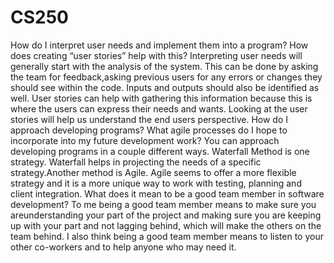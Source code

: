 # CS250

How do I interpret user needs and implement them into a program? How does creating “user stories” help with this?
Interpreting user needs will generally start with the analysis of the system.  This can be done by asking the team for feedback,asking previous users for any errors or changes they should see within the code.  Inputs and outputs should also be identified as well. User stories can help with gathering this information because this is where the users can express their needs and wants.  Looking at the user stories will help us understand the end users perspective.
How do I approach developing programs? What agile processes do I hope to incorporate into my future development work?
You can approach developing programs in a couple different ways.  Waterfall Method is one strategy.  Waterfall helps in projecting the needs of a specific strategy.Another method is Agile.  Agile seems to offer a more flexible strategy and it is a more unique way to work with testing, planning and client integration.
What does it mean to be a good team member in software development?
To me being a good team member means to make sure you areunderstanding your part of the project and making sure you are keeping up with your part and not lagging behind, which will make the others on the team behind.  I also think being a good team member means to listen to your other co-workers and to help anyone who may need it.
